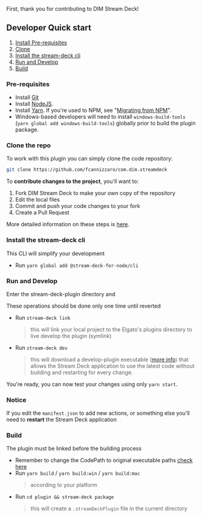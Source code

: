 First, thank you for contributing to DIM Stream Deck!

## Developer Quick start

1. [Install Pre-requisites](#pre-requisites)
2. [Clone](#clone-the-repo)
3. [Install the stream-deck cli](#install-the-stream-deck-cli)
4. [Run and Develop](#run-and-develop)
5. [Build](#build)

### Pre-requisites

* Install [Git](https://git-scm.com/downloads)
* Install [NodeJS](https://nodejs.org/).
* Install [Yarn](https://yarnpkg.com/en/docs/install). If you're used to NPM, see "[Migrating from NPM](https://yarnpkg.com/lang/en/docs/migrating-from-npm/)".
* Windows-based developers will need to install `windows-build-tools` (`yarn global add windows-build-tools`) globally prior to build the plugin package.

### Clone the repo

To work with this plugin you can simply clone the code repository:
```sh
git clone https://github.com/fcannizzaro/com.dim.streamdeck
```

To **contribute changes to the project**, you'll want to:

1. Fork DIM Stream Deck to make your own copy of the repository
2. Edit the local files
3. Commit and push your code changes to your fork
4. Create a Pull Request

More detailed information on these steps is [here](https://docs.github.com/en/get-started/quickstart/contributing-to-projects).

### Install the stream-deck cli

This CLI will simplify your development

* Run `yarn global add @stream-deck-for-node/cli`

### Run and Develop

Enter the stream-deck-plugin directory and

These operations should be done only one time until reverted

* Run `stream-deck link`
  > this will link your local project to the Elgato's plugins directory to live develop the plugin (symlink)
* Run `stream-deck dev`
  > this will download a develop-plugin executable ([more info](https://github.com/stream-deck-for-node/development-plugin)) that allows the Stream Deck application to use the latest code without building and restarting for every change.

You're ready, you can now test your changes using only `yarn start`.

### Notice
If you edit the `manifest.json` to add new actions, or something else you'll need to **restart** the Stream Deck application

### Build

The plugin must be linked before the building process

* Remember to change the CodePath to original executable paths [check here](https://github.com/fcannizzaro/com.dim.streamdeck/blob/main/stream-deck-plugin/plugin/manifest.json#L25-L27)
* Run `yarn build` / `yarn build:win` / `yarn build:mac` 
  > according to your platform
* Run `cd plugin && stream-deck package`
  > this will create a `.streamDeckPlugin` file in the current directory

